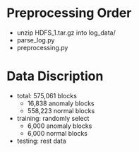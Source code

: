 # Preprocessing Order
* unzip HDFS_1.tar.gz into log_data/
* parse_log.py
* preprocessing.py

# Data Discription
* total: 575,061 blocks
    - 16,838 anomaly blocks
    - 558,223 normal blocks
* training: randomly select
    - 6,000 anomaly blocks
    - 6,000 normal blocks
* testing: rest data
